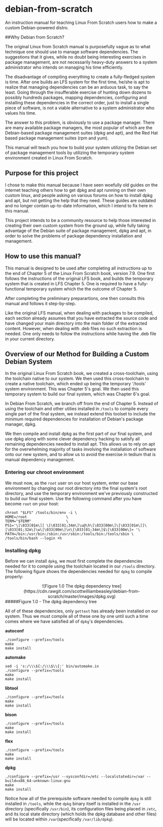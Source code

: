 # debian-from-scratch

An instruction manual for teaching Linux From Scratch users how to make a custom Debian-powered distro.

##Why Debian from Scratch?

The original Linux from Scratch manual is purposefully vague as to what technique one should use to manage software dependencies. The suggestions that it gives, while no doubt being interesting exercises in package management, are not necessarily heavy-duty answers to a system administrator who intends on managing his time efficiently. 

The disadvantage of compiling everything to create a fully-fledged system is time. After one builds an LFS system for the first time, he/she is apt to realize that managing dependencies can be an arduous task, to say the least. Going through the insufferable exercise of hunting down dozens to possibly hundreds packages, mapping dependencies, configuring and installing these dependencies in the correct order, just to install a single piece of software, is not a viable alternative to a system administrator who values his time.

The answer to this problem, is obviously to use a package manager. There are many available package managers, the most popular of which are the Debian-based package management suites (dpkg and apt), and the Red Hat based package management suites (rpm and yum). 

This manual will teach you how to build your system utilizing the Debian set of package management tools by utilizing the temporary system environment created in Linux From Scratch.

## Purpose for this project

I chose to make this manual because I have seen woefully old guides on the internet teaching others how to get dpkg and apt running on their own custom linux, and people asking on various forums on how to install dpkg and apt, but not getting the help that they need. These guides are outdated and no longer contain up-to-date information, which I intend to fix here in this manual.

This project intends to be a community resource to help those interested in creating their own custom system from the ground up, while fully taking advantage of the Debian suite of package management, dpkg and apt, in order to solve the problems of package dependency installation and management.

## How to use this manual? 

This manual is designed to be used after completing all instructions up to the end of Chapter 5 of the Linux From Scratch book, version 7.9. One first follows the instructions of the original LFS book, and builds the temporary system that is created in LFS Chapter 5. One is required to have a fully-functional temporary system which the the outcome of Chapter 5. 

After completing the preliminary preparartions, one then consults this manual and follows it step-by-step.

Like the original LFS manual, when dealing with packages to be compiled, each section already assumes that you have extracted the source code and have changed your main directory into the main folder of the extracted content. However, when dealing with .deb files no such extraction is needed. One only needs to follow the instructions while having the .deb file in your current directory.

## Overview of our Method for Building a Custom Debian System

In the original Linux From Scratch book, we created a cross-toolchain, using the toolchain native to our system. We then used this cross-toolchain to create a native toolchain, which ended up being the temporary '/tools' system environment. This was Chapter 5's goal. We then used this temporary system to build our final system, which was Chapter 6's goal.

In Debian From Scratch, we branch off from the end of Chapter 5. Instead of using the toolchain and other utilies installed in `/tools` to compile every single part of the final system, we instead extend this toolset to include the minimum required dependencies for installation of Debian's package manager, dpkg.

We then compile and install dpkg as the first part of our final system, and use dpkg along with some clever dependency hacking to satisfy all remaining dependencies needed to install apt. This allows us to rely on apt for the overwhelming majority of tasks involving the installation of software onto our new system, and to allow us to avoid the exercise in tedium that is manual dependency management.

### Entering our chroot environment

We must now, as the `root` user on our host system, enter our base environment by changing our root directory into the final system's root directory, and use the temporary environment we've previously constructed to build our final system. Use the following command after you have become `root` on your host:

```
chroot "$LFS" /tools/bin/env -i \
HOME=/root                  \
TERM="$TERM"                \
PS1='\[\033[01m\][ \[\033[01;34m\]\u@\h\[\033[00m\]\[\033[01m\]]\[\033[01;32m\]\w\[\033[00m\]\n\[\033[01;34m\]$\[\033[00m\]> '\
PATH=/bin:/usr/bin:/sbin:/usr/sbin:/tools/bin:/tools/sbin \
/tools/bin/bash --login +h
```


### Installing dpkg

Before we can install `dpkg`, we must first complete the dependencies needed for it to compile using the toolchain located in our `/tools` directory. The following figure shows the dependencies needed for `dpkg` to compile properly:  

<center>![Figure 1.0 The dpkg dependency tree](https://cdn.rawgit.com/scottwilliambeasley/debian-from-scratch/master/images/dpkg.svg)</center>
#####Figure 1.0 - The dpkg dependency tree

All of of these dependencies, only `gettext` has already been installed on our system. Thus we must compile all of these one by one until such a time comes where we have satisfied all of `dpkg`'s dependencies.

**autoconf**
```
./configure --prefix=/tools
make
make install
```

**automake**
```
sed -i 's:/\\\${:/\\\$\\{:' bin/automake.in
./configure --prefix=/tools
make
make install
```

**libtool**
```
./configure --prefix=/tools
make
make install
```

**bison**
```
./configure --prefix=/tools
make
make install
```

**flex**
```
./configure --prefix=/tools
make
make install
```

**dpkg**
```
./configure --prefix=/usr --sysconfdir=/etc --localstatedir=/var --build=x86_64-unknown-linux-gnu
make
make install
```

Notice how all of the prerequisite software needed to compile `dpkg` is still installed in `/tools`, while the `dpkg` binary itself is installed in the `/usr` directory (specifically `/usr/bin`), its configuration files being placed in `/etc`, and its local state directory (which holds the dpkg database and other files) will be located within `/var`(specifically `/var/lib/dpkg`).
